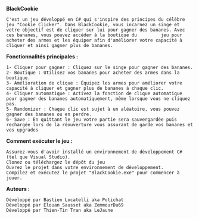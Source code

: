 **BlackCookie**

    C'est un jeu développé en C# qui s'inspire des principes du célèbre jeu "Cookie Clicker". Dans BlackCookie, vous incarnez un singe et votre objectif est de cliquer sur lui pour gagner des bananes. Avec ces bananes, vous pouvez accéder à la boutique du         jeu pour acheter des armes et les équiper afin d'améliorer votre capacité à cliquer et ainsi gagner plus de bananes.


**Fonctionnalités principales :**

    1- Cliquer pour gagner : Cliquez sur le singe pour gagner des bananes.
    2- Boutique : Utilisez vos bananes pour acheter des armes dans la boutique.
    3- Amélioration de clique : Équipez les armes pour améliorer votre capacité à cliquer et gagner plus de bananes à chaque clic.
    4- Cliquer automatique : Activez la fonction de clique automatique pour gagner des bananes automatiquement, même lorsque vous ne cliquez pas.
    5- Randomizer : Chaque clic est sujet à un aléatoire, vous pouvez gagner des bananes ou en perdre.
    6- Save : En quittant le jeu votre partie sera sauvergardée puis rechargée lors de la réouverture vous assurant de garde vos bananes et vos upgrades


**Comment exécuter le jeu :**

    Assurez-vous d'avoir installé un environnement de développement C# (tel que Visual Studio).
    Clonez ou téléchargez le dépôt du jeu
    Ouvrez le projet dans votre environnement de développement.
    Compilez et exécutez le projet "BlackCookie.exe" pour commencer à jouer.


**Auteurs :**

    Développé par Bastien Locatelli aka Potichat
    Développé par Elouan Sausset aka ZemmourDu69
    Développé par Thien-Tin Tran aka LeJaune
